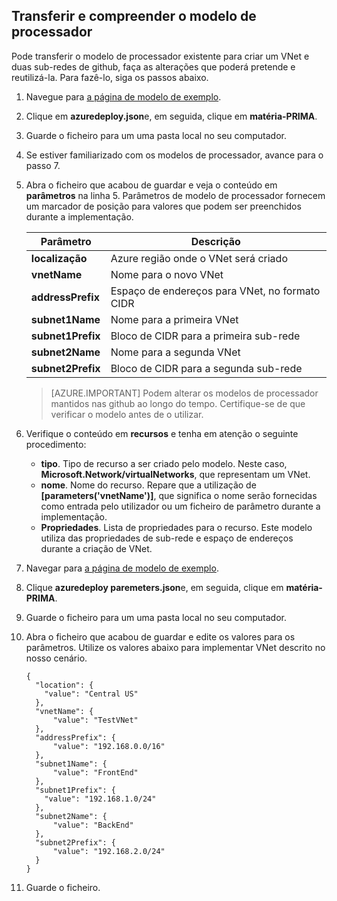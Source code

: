 ## <a name="download-and-understand-the-arm-template"></a>Transferir e compreender o modelo de processador

Pode transferir o modelo de processador existente para criar um VNet e duas sub-redes de github, faça as alterações que poderá pretende e reutilizá-la. Para fazê-lo, siga os passos abaixo.

1. Navegue para [a página de modelo de exemplo](https://github.com/Azure/azure-quickstart-templates/tree/master/101-vnet-two-subnets).
2. Clique em **azuredeploy.json**e, em seguida, clique em **matéria-PRIMA**.
3. Guarde o ficheiro para um uma pasta local no seu computador.
4. Se estiver familiarizado com os modelos de processador, avance para o passo 7.
5. Abra o ficheiro que acabou de guardar e veja o conteúdo em **parâmetros** na linha 5. Parâmetros de modelo de processador fornecem um marcador de posição para valores que podem ser preenchidos durante a implementação.

    | Parâmetro | Descrição |
    |---|---|
    | **localização** | Azure região onde o VNet será criado |
    | **vnetName** | Nome para o novo VNet |
    | **addressPrefix** | Espaço de endereços para VNet, no formato CIDR |
    | **subnet1Name** | Nome para a primeira VNet |
    | **subnet1Prefix** | Bloco de CIDR para a primeira sub-rede |
    | **subnet2Name** | Nome para a segunda VNet |
    | **subnet2Prefix** | Bloco de CIDR para a segunda sub-rede |

    >[AZURE.IMPORTANT] Podem alterar os modelos de processador mantidos nas github ao longo do tempo. Certifique-se de que verificar o modelo antes de o utilizar.
    
6. Verifique o conteúdo em **recursos** e tenha em atenção o seguinte procedimento:

    - **tipo**. Tipo de recurso a ser criado pelo modelo. Neste caso, **Microsoft.Network/virtualNetworks**, que representam um VNet.
    - **nome**. Nome do recurso. Repare que a utilização de **[parameters('vnetName')]**, que significa o nome serão fornecidas como entrada pelo utilizador ou um ficheiro de parâmetro durante a implementação.
    - **Propriedades**. Lista de propriedades para o recurso. Este modelo utiliza das propriedades de sub-rede e espaço de endereços durante a criação de VNet.

7. Navegar para [a página de modelo de exemplo](https://github.com/Azure/azure-quickstart-templates/tree/master/101-vnet-two-subnets).
8. Clique **azuredeploy paremeters.json**e, em seguida, clique em **matéria-PRIMA**.
9. Guarde o ficheiro para um uma pasta local no seu computador.
10. Abra o ficheiro que acabou de guardar e edite os valores para os parâmetros. Utilize os valores abaixo para implementar VNet descrito no nosso cenário.

        {
          "location": {
            "value": "Central US"
          },
          "vnetName": {
              "value": "TestVNet"
          },
          "addressPrefix": {
              "value": "192.168.0.0/16"
          },
          "subnet1Name": {
              "value": "FrontEnd"
          },
          "subnet1Prefix": {
            "value": "192.168.1.0/24"
          },
          "subnet2Name": {
              "value": "BackEnd"
          },
          "subnet2Prefix": {
              "value": "192.168.2.0/24"
          }
        }

11. Guarde o ficheiro.
  
